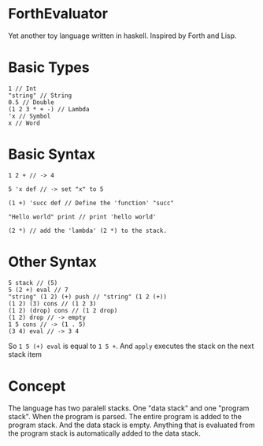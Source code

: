 # ForthEvaluator
Yet another toy language written in haskell. Inspired by Forth and Lisp.

# Basic Types
```
1 // Int
"string" // String
0.5 // Double
(1 2 3 * + -) // Lambda
'x // Symbol
x // Word
```

# Basic Syntax
```
1 2 + // -> 4

5 'x def // -> set "x" to 5

(1 +) 'succ def // Define the 'function' "succ"

"Hello world" print // print 'hello world'

(2 *) // add the 'lambda' (2 *) to the stack.

```

# Other Syntax
```
5 stack // (5)
5 (2 +) eval // 7
"string" (1 2) (+) push // "string" (1 2 (+))
(1 2) (3) cons // (1 2 3)
(1 2) (drop) cons // (1 2 drop)
(1 2) drop // -> empty
1 5 cons // -> (1 . 5)
(3 4) eval // -> 3 4
```

So `1 5 (+) eval` is equal to `1 5 +`. And `apply` executes the stack on the next stack item

# Concept
The language has two paralell stacks. One "data stack" and one "program stack". When the program is parsed. The entire program is added
to the program stack. And the data stack is empty. Anything that is evaluated from the program stack is automatically added to the data stack.

